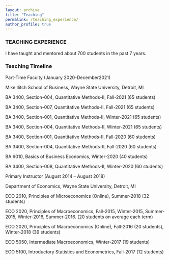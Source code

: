 ```yaml
---
layout: archive
title: "Teaching"
permalink: /teaching_experience/
author_profile: true
---
```



### TEACHING EXPERIENCE

I have taught and mentored about 700 students in the past 7 years. 

### Teaching Timeline

Part-Time Faculty (January 2020-December2021) 

Mike Ilitch School of Business, Wayne State University, Detroit, MI

BA 3400, Section-004, Quantitative Methods-II, Fall-2021 (65 students)

BA 3400, Section-007, Quantitative Methods-II, Fall-2021 (65 students)

BA 3400, Section-001, Quantitative Methods-II, Winter-2021 (65 students)

BA 3400, Section-004, Quantitative Methods-II, Winter-2021 (65 students)

BA 3400, Section-001, Quantitative Methods-II, Fall-2020 (60 students)

BA 3400, Section-004, Quantitative Methods-II, Fall-2020 (60 students)

BA 6010, Basics of Business Economics, Winter-2020 (40 students)

BA 3400, Section-008, Quantitative Methods-II, Winter-2020 (60 students)

Primary Instructor (August 2014 – August 2018) 

Department of Economics, Wayne State University, Detroit, MI

ECO 2010, Principles of Microeconomics (Online), Summer-2018 (32 students)

ECO 2020, Principles of Macroeconomics, Fall-2015, Winter-2015, Summer-2015, Winter-2016, Summer-2016. (20 students on average each term)

ECO 2020, Principles of Macroeconomics (Online), Fall-2016 (20 students), Winter-2018 (39 students)

ECO 5050, Intermediate Macroeconomics, Winter-2017 (19 students)

ECO 5100, Introductory Statistics and Econometrics, Fall-2017 (12 students)


